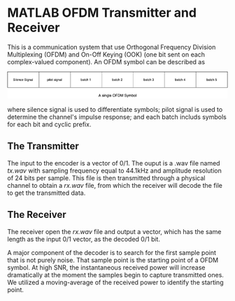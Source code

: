 # MATLAB OFDM Transmitter and Receiver

This is a communication system that use Orthogonal Frequency Division Multiplexing (OFDM) and On-Off Keying (OOK) (one bit sent on each complex-valued component). An OFDM symbol can be described as 

![Image of an OFDM Symbol](OFDM_symbol.png)

where silence signal is used to differentiate symbols; pilot signal is used to determine the channel's impulse response; and each batch includs symbols for each bit and cyclic prefix.

## The Transmitter 
The input to the encoder is a vector of 0/1. The ouput is a .wav file named *tx.wav* with sampling frequency equal to 44.1kHz and amplitude resolution of 24 bits per sample. This file is then transmitted through a physical channel to obtain a *rx.wav* file, from which the receiver will decode the file to get the transmitted data. 

## The Receiver
The receiver open the *rx.wav* file and output a vector, which has the same length as the input 0/1 vector, as the decoded 0/1 bit. 

A major component of the decoder is to search for the first sample point that is not purely noise. That sample point is the starting point of a OFDM symbol. At high SNR, the instantaneous received power will increase dramatically at the moment the samples begin to capture transmitted ones. We utilized a moving-average of the received power to identify the starting point.

